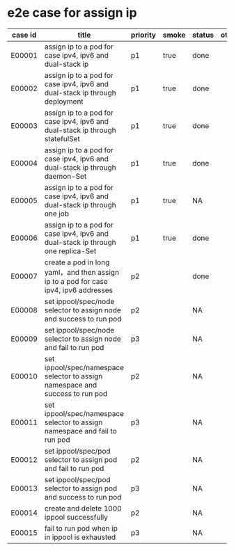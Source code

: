 # e2e case for assign ip

| case id   | title                                 |priority | smoke | status | other |
|---------|---------------------------------------|------------|----------|--------|-------|
| E00001  | assign ip to a pod for case ipv4, ipv6 and dual-stack ip |p1 | true | done   | |
| E00002  | assign ip to a pod for case ipv4, ipv6 and dual-stack ip through deployment|p1| true | done ||
| E00003  | assign ip to a pod for case ipv4, ipv6 and dual-stack ip through statefulSet|p1|true|done||
| E00004  | assign ip to a pod for case ipv4, ipv6 and dual-stack ip through daemon-Set|p1|true|done||
| E00005  | assign ip to a pod for case ipv4, ipv6 and dual-stack ip through one job|p1|true|NA||
| E00006  | assign ip to a pod for case ipv4, ipv6 and dual-stack ip through one replica-Set|p1|true|done||
| E00007  | create a pod in long yaml，and then assign ip to a pod for case ipv4, ipv6 addresses |p2||done||
| E00008  | set ippool/spec/node selector to assign node and success to run pod|p2||NA||
| E00009  | set ippool/spec/node selector to assign node and fail to run pod |p3||NA||
| E00010  | set ippool/spec/namespace selector to assign namespace and success to run pod |p2||NA||
| E00011  | set ippool/spec/namespace selector to assign namespace and fail to run pod |p3||NA||
| E00012  | set ippool/spec/pod selector to assign pod and fail to run pod|p2||NA||
| E00013  | set ippool/spec/pod selector to assign pod and success to run pod|p3||NA||
| E00014  | create and delete 1000 ippool successfully|p2||NA||
| E00015  |fail to run pod when ip in ippool is exhausted|p3||NA||
